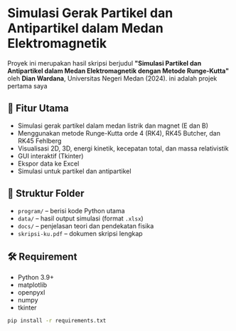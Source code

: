# Simulasi Gerak Partikel dan Antipartikel dalam Medan Elektromagnetik

Proyek ini merupakan hasil skripsi berjudul **"Simulasi Partikel dan Antipartikel dalam Medan Elektromagnetik dengan Metode Runge-Kutta"** oleh **Dian Wardana**, Universitas Negeri Medan (2024).
ini adalah projek pertama saya
## 📌 Fitur Utama

- Simulasi gerak partikel dalam medan listrik dan magnet (E dan B)
- Menggunakan metode Runge-Kutta orde 4 (RK4), RK45 Butcher, dan RK45 Fehlberg
- Visualisasi 2D, 3D, energi kinetik, kecepatan total, dan massa relativistik
- GUI interaktif (Tkinter)
- Ekspor data ke Excel
- Simulasi untuk partikel dan antipartikel

## 📁 Struktur Folder

- `program/` – berisi kode Python utama
- `data/` – hasil output simulasi (format `.xlsx`)
- `docs/` – penjelasan teori dan pendekatan fisika
- `skripsi-ku.pdf` – dokumen skripsi lengkap

## 🛠️ Requirement

- Python 3.9+
- matplotlib
- openpyxl
- numpy
- tkinter

```bash
pip install -r requirements.txt
